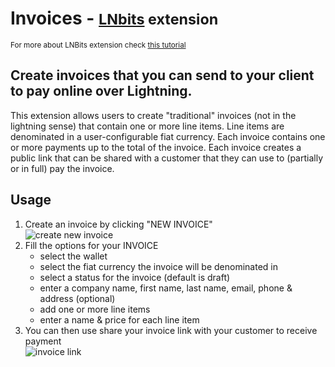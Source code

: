 # Invoices - <small>[LNbits](https://github.com/lnbits/lnbits) extension</small>

<small>For more about LNBits extension check [this tutorial](https://github.com/lnbits/lnbits/wiki/LNbits-Extensions)</small>

## Create invoices that you can send to your client to pay online over Lightning.

This extension allows users to create "traditional" invoices (not in the lightning sense) that contain one or more line items. Line items are denominated in a user-configurable fiat currency. Each invoice contains one or more payments up to the total of the invoice. Each invoice creates a public link that can be shared with a customer that they can use to (partially or in full) pay the invoice.

## Usage

1. Create an invoice by clicking "NEW INVOICE"\
   ![create new invoice](https://i.imgur.com/9RTk2E8.png)
2. Fill the options for your INVOICE
   - select the wallet
   - select the fiat currency the invoice will be denominated in
   - select a status for the invoice (default is draft)
   - enter a company name, first name, last name, email, phone & address (optional)
   - add one or more line items
   - enter a name & price for each line item
3. You can then use share your invoice link with your customer to receive payment\
   ![invoice link](https://i.imgur.com/GxNuavy.png)

